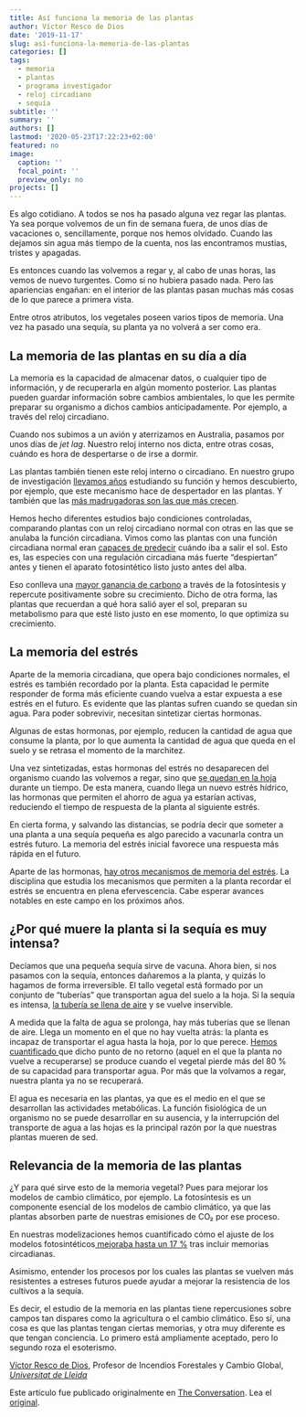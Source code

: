 ```yaml
---
title: Así funciona la memoria de las plantas
author: Víctor Resco de Dios
date: '2019-11-17'
slug: así-funciona-la-memoria-de-las-plantas
categories: []
tags:
  - memoria
  - plantas
  - programa investigador
  - reloj circadiano
  - sequía
subtitle: ''
summary: ''
authors: []
lastmod: '2020-05-23T17:22:23+02:00'
featured: no
image:
  caption: ''
  focal_point: ''
  preview_only: no
projects: []
---
```

<p>Es algo cotidiano. A todos se nos ha pasado alguna vez regar las plantas. Ya sea porque volvemos de un fin de semana fuera, de unos días de vacaciones o, sencillamente, porque nos hemos olvidado. Cuando las dejamos sin agua más tiempo de la cuenta, nos las encontramos mustias, tristes y apagadas.</p>

<p>Es entonces cuando las volvemos a regar y, al cabo de unas horas, las vemos de nuevo turgentes. Como si no hubiera pasado nada. Pero las apariencias engañan: en el interior de las plantas pasan muchas más cosas de lo que parece a primera vista. </p>

<p>Entre otros atributos, los vegetales poseen varios tipos de memoria. Una vez ha pasado una sequía, su planta ya no volverá a ser como era.</p>

<h2>La memoria de las plantas en su día a día</h2>

<p>La memoria es la capacidad de almacenar datos, o cualquier tipo de información, y de recuperarla en algún momento posterior. Las plantas pueden guardar información sobre cambios ambientales, lo que les permite preparar su organismo a dichos cambios anticipadamente. Por ejemplo, a través del reloj circadiano.</p>

<p>Cuando nos subimos a un avión y aterrizamos en Australia, pasamos por unos días de <em>jet lag</em>. Nuestro reloj interno nos dicta, entre otras cosas, cuándo es hora de despertarse o de irse a dormir.</p>

<p>Las plantas también tienen este reloj interno o circadiano. En nuestro grupo de investigación <a href="https://onlinelibrary.wiley.com/doi/full/10.1111/j.1461-0248.2009.01295.x">llevamos años</a> estudiando su función y hemos descubierto, por ejemplo, que este mecanismo hace de despertador en las plantas. Y también que las <a href="https://onlinelibrary.wiley.com/doi/full/10.1111/pce.12598">más madrugadoras son las que más crecen</a>.</p>

<p>Hemos hecho diferentes estudios bajo condiciones controladas, comparando plantas con un reloj circadiano normal con otras en las que se anulaba la función circadiana. Vimos como las plantas con una función circadiana normal eran <a href="https://onlinelibrary.wiley.com/doi/full/10.1111/j.1461-0248.2009.01295.x">capaces de predecir</a> cuándo iba a salir el sol. Esto es, las especies con una regulación circadiana más fuerte “despiertan” antes y tienen el aparato fotosintético listo justo antes del alba.</p>

<p>Eso conlleva una <a href="https://nph.onlinelibrary.wiley.com/doi/10.1111/nph.15881">mayor ganancia de carbono</a> a través de la fotosíntesis y repercute positivamente sobre su crecimiento. Dicho de otra forma, las plantas que recuerdan a qué hora salió ayer el sol, preparan su metabolismo para que esté listo justo en ese momento, lo que optimiza su crecimiento.</p>

<h2>La memoria del estrés</h2>

<p>Aparte de la memoria circadiana, que opera bajo condiciones normales, el estrés es también recordado por la planta. Esta capacidad le permite responder de forma más eficiente cuando vuelva a estar expuesta a ese estrés en el futuro. Es evidente que las plantas sufren cuando se quedan sin agua. Para poder sobrevivir, necesitan sintetizar ciertas hormonas.</p>

<p>Algunas de estas hormonas, por ejemplo, reducen la cantidad de agua que consume la planta, por lo que aumenta la cantidad de agua que queda en el suelo y se retrasa el momento de la marchitez.</p>

<p>Una vez sintetizadas, estas hormonas del estrés no desaparecen del organismo cuando las volvemos a regar, sino que <a href="https://www.sciencedirect.com/science/article/abs/pii/S1360138519301001">se quedan en la hoja</a> durante un tiempo. De esta manera, cuando llega un nuevo estrés hídrico, las hormonas que permiten el ahorro de agua ya estarían activas, reduciendo el tiempo de respuesta de la planta al siguiente estrés.</p>

<p>En cierta forma, y salvando las distancias, se podría decir que someter a una planta a una sequía pequeña es algo parecido a vacunarla contra un estrés futuro. La memoria del estrés inicial favorece una respuesta más rápida en el futuro. </p>

<p>Aparte de las hormonas, <a href="https://advances.sciencemag.org/content/2/2/e1501340">hay otros mecanismos de memoria del estrés</a>. La disciplina que estudia los mecanismos que permiten a la planta recordar el estrés se encuentra en plena efervescencia. Cabe esperar avances notables en este campo en los próximos años.</p>

<h2>¿Por qué muere la planta si la sequía es muy intensa?</h2>

<p>Decíamos que una pequeña sequía sirve de vacuna. Ahora bien, si nos pasamos con la sequía, entonces dañaremos a la planta, y quizás lo hagamos de forma irreversible. El tallo vegetal está formado por un conjunto de “tuberías” que transportan agua del suelo a la hoja. Si la sequía es intensa, <a href="https://www.springer.com/gp/book/9783540433545">la tubería se llena de aire</a> y se vuelve inservible.</p>

<p>A medida que la falta de agua se prolonga, hay más tuberías que se llenan de aire. Llega un momento en el que no hay vuelta atrás: la planta es incapaz de transportar el agua hasta la hoja, por lo que perece. <a href="https://nph.onlinelibrary.wiley.com/doi/full/10.1111/j.1469-8137.2008.02687.x">Hemos cuantificado </a>que dicho punto de no retorno (aquel en el que la planta no vuelve a recuperarse) se produce cuando el vegetal pierde más del 80 % de su capacidad para transportar agua. Por más que la volvamos a regar, nuestra planta ya no se recuperará. </p>

<p>El agua es necesaria en las plantas, ya que es el medio en el que se desarrollan las actividades metabólicas. La función fisiológica de un organismo no se puede desarrollar en su ausencia, y la interrupción del transporte de agua a las hojas es la principal razón por la que nuestras plantas mueren de sed.</p>

<h2>Relevancia de la memoria de las plantas</h2>

<p>¿Y para qué sirve esto de la memoria vegetal? Pues para mejorar los modelos de cambio climático, por ejemplo. La fotosíntesis es un componente esencial de los modelos de cambio climático, ya que las plantas absorben parte de nuestras emisiones de CO₂ por ese proceso. </p>

<p>En nuestras modelizaciones hemos cuantificado cómo el ajuste de los modelos fotosintéticos<a href="https://academic.oup.com/gigascience/article/5/1/s13742-016-0149-y/2737424"> mejoraba hasta un 17 %</a> tras incluir memorias circadianas.</p>

<p>Asimismo, entender los procesos por los cuales las plantas se vuelven más resistentes a estreses futuros puede ayudar a mejorar la resistencia de los cultivos a la sequía.</p>

<p>Es decir, el estudio de la memoria en las plantas tiene repercusiones sobre campos tan dispares como la agricultura o el cambio climático. Eso sí, una cosa es que las plantas tengan ciertas memorias, y otra muy diferente es que tengan conciencia. Lo primero está ampliamente aceptado, pero lo segundo roza el esoterismo.<!-- Below is The Conversation's page counter tag. Please DO NOT REMOVE. --><img src="https://counter.theconversation.com/content/127091/count.gif?distributor=republish-lightbox-basic" alt="The Conversation" width="1" height="1" style="border: none !important; box-shadow: none !important; margin: 0 !important; max-height: 1px !important; max-width: 1px !important; min-height: 1px !important; min-width: 1px !important; opacity: 0 !important; outline: none !important; padding: 0 !important; text-shadow: none !important" /><!-- Fin del código. Si no ve ningún código arriba, por favor, obtenga el nuevo código de la pestaña Avanzado después de hacer clic en el botón de republicar. El contador de páginas no recoge ningún dato personal. Más información: http://theconversation.com/es/republishing-guidelines --></p>

<p><span><a href="https://theconversation.com/profiles/victor-resco-de-dios-767249">Víctor Resco de Dios</a>, Profesor de Incendios Forestales y Cambio Global, <em><a href="https://theconversation.com/institutions/universitat-de-lleida-3488">Universitat de Lleida</a></em></span></p>

<p>Este artículo fue publicado originalmente en  <a href="https://theconversation.com">The Conversation</a>. Lea el <a href="https://theconversation.com/asi-funciona-la-memoria-de-las-plantas-127091">original</a>.</p>

